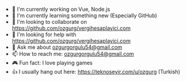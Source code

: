 - 🔭 I'm currently working on Vue, Node.js
- 🌱 I'm currently learning something new (Especially GitHub)
- 👯 I'm looking to collaborate on https://github.com/ozgurg/vergihesaplayici.com
- 🤔 I'm looking for help with https://github.com/ozgurg/vergihesaplayici.com
- 💬 Ask me about ozgurgorgulu54@gmail.com
- 📫 How to reach me: ozgurgorgulu54@gmail.com
- 🎮 Fun fact: I love playing games
- 👍 I usually hang out here: https://teknoseyir.com/u/ozgurg (Turkish)
